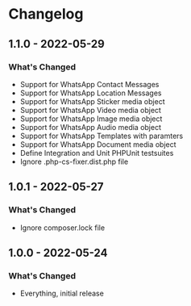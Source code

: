 # Changelog

## 1.1.0 - 2022-05-29

### What's Changed

- Support for WhatsApp Contact Messages
- Support for WhatsApp Location Messages
- Support for WhatsApp Sticker media object
- Support for WhatsApp Video media object
- Support for WhatsApp Image media object
- Support for WhatsApp Audio media object
- Support for WhatsApp Templates with paramters
- Support for WhatsApp Document media object
- Define Integration and Unit PHPUnit testsuites
- Ignore .php-cs-fixer.dist.php file

## 1.0.1 - 2022-05-27

### What's Changed

- Ignore composer.lock file

## 1.0.0 - 2022-05-24

### What's Changed

- Everything, initial release